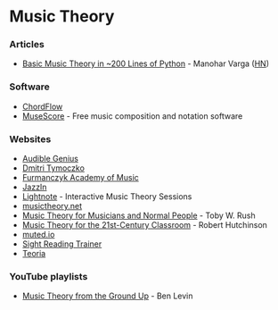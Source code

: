 # Music Theory

### Articles

* [Basic Music Theory in \~200 Lines of Python](https://www.mvanga.com/blog/basic-music-theory-in-200-lines-of-python) - Manohar Varga ([HN](https://news.ycombinator.com/item?id=26859907))

### Software

* [ChordFlow](https://github.com/timvancann/chordflow)
* [MuseScore](https://musescore.org/) - Free music composition and notation software

### Websites

* [Audible Genius](https://www.audiblegenius.com/)
* [Dmitri Tymoczko](https://dmitri.mycpanel.princeton.edu/teaching.html)
* [Furmanczyk Academy of Music](https://howtoplaypiano.ca/learn-free-music-theory)
* [JazzIn](https://jazzln.vercel.app/)
* [Lightnote](https://www.lightnote.co/) - Interactive Music Theory Sessions
* [musictheory.net](https://www.musictheory.net/)
* [Music Theory for Musicians and Normal People](https://tobyrush.com/theorypages/index.html) - Toby W. Rush
* [Music Theory for the 21st-Century Classroom](https://musictheory.pugetsound.edu/mt21c/MusicTheory.html) - Robert Hutchinson
* [muted.io](https://muted.io/)
* [Sight Reading Trainer](https://sightreading.training/)
* [Teoria](https://www.teoria.com/)

### YouTube playlists

* [Music Theory from the Ground Up](https://www.youtube.com/watch?v=Q3yqUeiMn_g\&list=PLJTWoPGfHxQH5zdZN6UlMPwZerVApkqmk) - Ben Levin

